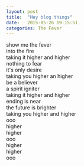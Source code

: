```yaml
---
layout: post
title:  "Hey blog things"
date:   2015-05-26 19:15:51
categories: The Fever
---
```


show me the fever<br>
into the fire<br>
taking it higher and higher<br>
nothing to fear<br>
it's only desire<br>
taking you higher an higher<br>
be a believer<br>
a spirit igniter<br>
taking it higher and higher<br>
ending is near<br>
the future is brighter<br>
taking you higher and higher<br>
ooo<br>
higher<br>
higher<br>
ooo<br>
higher<br>
higher<br>
ooo
